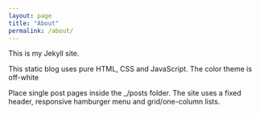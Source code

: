 ```yaml
---
layout: page
title: "About"
permalink: /about/
---
```


This is my Jekyll site.

This static blog uses pure HTML, CSS and JavaScript. The color theme is off-white

Place single post pages inside the _/posts folder. The site uses a fixed header, responsive hamburger menu and grid/one-column lists.